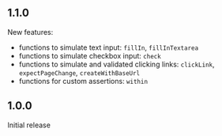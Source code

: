 ## 1.1.0

New features:

  - functions to simulate text input: `fillIn`, `fillInTextarea`
  - functions to simulate checkbox input: `check`
  - functions to simulate and validated clicking links: `clickLink`, `expectPageChange`, `createWithBaseUrl`
  - functions for custom assertions: `within`


## 1.0.0

Initial release
